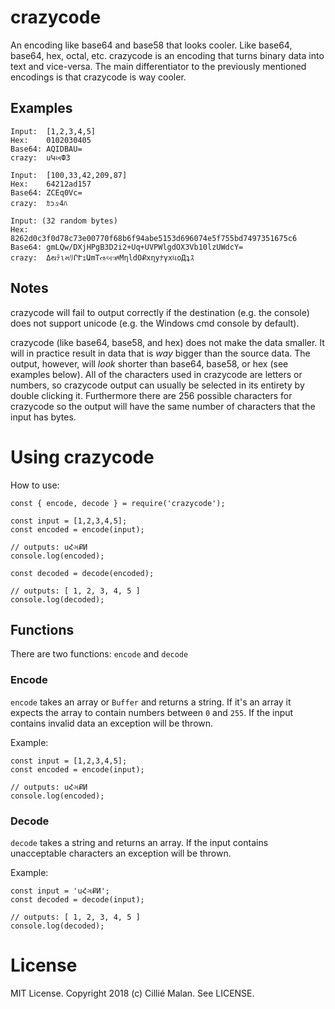 # crazycode
An encoding like base64 and base58 that looks cooler. Like base64, base64,
hex, octal, etc. crazycode is an encoding that turns binary data into text
and vice-versa. The main differentiator to the previously mentioned encodings is that
crazycode is way cooler.

## Examples
```
Input:  [1,2,3,4,5]
Hex:    0102030405
Base64: AQIDBAU=
crazy:  uԿખՓЗ

Input:  [100,33,42,209,87]
Hex:    64212ad157
Base64: ZCEq0Vc=
crazy:  ｶɔઙ4ﾊ

Input: (32 random bytes)
Hex:    8262d0c3f0d78c73e00770f68b6f94abe5153d696074e5f755bd7497351675c6
Base64: gmLQw/DXjHPgB3D2i2+Uq+UVPWlgdOX3Vb10lzUWdcY=
crazy:  ΔથﾃιમﾘՐՒｪԱmTઌબઋMηldOՔxηyﾅγxધoДʇｽ
```

## Notes
crazycode will fail to output correctly if the destination (e.g. the console) does not
support unicode (e.g. the Windows cmd console by default).

crazycode (like base64, base58, and hex) does not make the data smaller. It will in practice result
in data that is *way* bigger than the source data. The output, however, will *look* shorter
than base64, base58, or hex (see examples below). All of the characters used in crazycode
are letters or numbers, so crazycode output can usually be selected in its entirety by
double clicking it. Furthermore there are 256 possible characters for crazycode so the
output will have the same number of characters that the input has bytes.

# Using crazycode
How to use:
```
const { encode, decode } = require('crazycode');

const input = [1,2,3,4,5];
const encoded = encode(input);

// outputs: uՀગՔИ
console.log(encoded);

const decoded = decode(encoded);

// outputs: [ 1, 2, 3, 4, 5 ]
console.log(decoded);
```

## Functions
There are two functions: `encode` and `decode`

### Encode
`encode` takes an array or `Buffer` and returns a string. If it's an array it expects
the array to contain numbers between `0` and `255`. If the input contains invalid data
an exception will be thrown.

Example:
```
const input = [1,2,3,4,5];
const encoded = encode(input);

// outputs: uՀગՔИ
console.log(encoded);
```

### Decode
`decode` takes a string and returns an array. If the input contains unacceptable
characters an exception will be thrown.

Example:
```
const input = 'uՀગՔИ';
const decoded = decode(input);

// outputs: [ 1, 2, 3, 4, 5 ]
console.log(decoded);
```

# License
MIT License. Copyright 2018 (c) Cillié Malan. See LICENSE.
